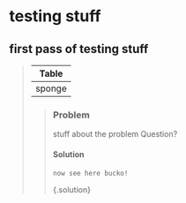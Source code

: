 # testing stuff

## first pass of testing stuff

> | Table |
> | --- |
> | sponge |
> > ### Problem
> > stuff about the problem
> > Question?
> > #### Solution
> > ```
> > now see here bucko!
> > ```
> > {.solution}
